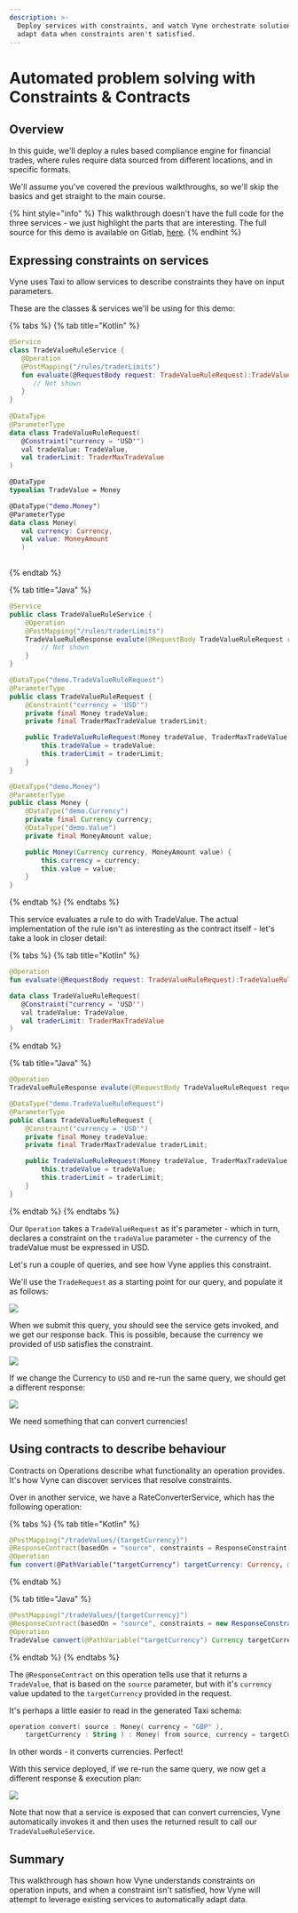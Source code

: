 ```yaml
---
description: >-
  Deploy services with constraints, and watch Vyne orchestrate solutions to
  adapt data when constraints aren't satisfied.
---
```


# Automated problem solving with Constraints & Contracts

## Overview

In this guide, we'll deploy a rules based compliance engine for financial trades, where rules require data sourced from different locations, and in specific formats.

We'll assume you've covered the previous walkthroughs, so we'll skip the basics and get straight to the main course.

{% hint style="info" %}
This walkthrough doesn't have the full code for the three services - we just highlight the parts that are interesting.  The full source for this demo is available on Gitlab, [here](https://gitlab.com/vyne/demos/tree/master/rewards).
{% endhint %}

## Expressing constraints on services

Vyne uses Taxi to allow services to describe constraints they have on input parameters.

These are the classes & services we'll be using for this demo:

{% tabs %}
{% tab title="Kotlin" %}
```kotlin
@Service
class TradeValueRuleService { 
   @Operation
   @PostMapping("/rules/traderLimits")
   fun evaluate(@RequestBody request: TradeValueRuleRequest):TradeValueRuleResponse {
      // Not shown
   }
}
   
@DataType
@ParameterType
data class TradeValueRuleRequest(
   @Constraint("currency = 'USD'")
   val tradeValue: TradeValue,
   val traderLimit: TraderMaxTradeValue
)

@DataType
typealias TradeValue = Money

@DataType("demo.Money")
@ParameterType
data class Money(
   val currency: Currency,
   val value: MoneyAmount
   )
   
```
{% endtab %}

{% tab title="Java" %}
```java
@Service
public class TradeValueRuleService {
    @Operation
    @PostMapping("/rules/traderLimits")
    TradeValueRuleResponse evalute(@RequestBody TradeValueRuleRequest request) {
        // Not shown
    }
}

@DataType("demo.TradeValueRuleRequest")
@ParameterType
public class TradeValueRuleRequest {
    @Constraint("currency = 'USD'")
    private final Money tradeValue;
    private final TraderMaxTradeValue traderLimit;

    public TradeValueRuleRequest(Money tradeValue, TraderMaxTradeValue traderLimit) {
        this.tradeValue = tradeValue;
        this.traderLimit = traderLimit;
    }
}

@DataType("demo.Money")
@ParameterType
public class Money {
    @DataType("demo.Currency")
    private final Currency currency;
    @DataType("demo.Value")
    private final MoneyAmount value;

    public Money(Currency currency, MoneyAmount value) {
        this.currency = currency;
        this.value = value;
    }
}

```
{% endtab %}
{% endtabs %}

This service evaluates a rule to do with TradeValue.  The actual implementation of the rule isn't as interesting as the contract itself - let's take a look in closer detail:

{% tabs %}
{% tab title="Kotlin" %}
```kotlin
@Operation
fun evaluate(@RequestBody request: TradeValueRuleRequest):TradeValueRuleResponse {}

data class TradeValueRuleRequest(
   @Constraint("currency = 'USD'")
   val tradeValue: TradeValue,
   val traderLimit: TraderMaxTradeValue
)
```
{% endtab %}

{% tab title="Java" %}
```java
@Operation
TradeValueRuleResponse evalute(@RequestBody TradeValueRuleRequest request) {}

@DataType("demo.TradeValueRuleRequest")
@ParameterType
public class TradeValueRuleRequest {
    @Constraint("currency = 'USD'")
    private final Money tradeValue;
    private final TraderMaxTradeValue traderLimit;

    public TradeValueRuleRequest(Money tradeValue, TraderMaxTradeValue traderLimit) {
        this.tradeValue = tradeValue;
        this.traderLimit = traderLimit;
    }
}

```
{% endtab %}
{% endtabs %}

Our `Operation` takes a `TradeValueRequest` as it's parameter - which in turn, declares a constraint on the `tradeValue` parameter - the currency of the tradeValue must be expressed in USD.

Let's run a couple of queries, and see how Vyne applies this constraint.

We'll use the `TradeRequest` as a starting point for our query, and populate it as follows:

![](../.gitbook/assets/image%20%2824%29.png)

When we submit this query, you should see the service gets invoked, and we get our response back.  This is possible, because the currency we provided of `USD` satisfies the constraint.

![](../.gitbook/assets/image%20%2810%29.png)

If we change the Currency to `USD` and re-run the same query, we should get a different response:

![](../.gitbook/assets/image%20%2828%29.png)

We need something that can convert currencies!

## Using contracts to describe behaviour

Contracts on Operations describe what functionality an operation provides.  It's how Vyne can discover services that resolve constraints.

Over in another service, we have a RateConverterService, which has the following operation:

{% tabs %}
{% tab title="Kotlin" %}
```kotlin
@PostMapping("/tradeValues/{targetCurrency}")
@ResponseContract(basedOn = "source", constraints = ResponseConstraint("currency = targetCurrency"))
@Operation
fun convert(@PathVariable("targetCurrency") targetCurrency: Currency, @RequestBody source: TradeValue): TradeValue {
```
{% endtab %}

{% tab title="Java" %}
```java
@PostMapping("/tradeValues/{targetCurrency}")
@ResponseContract(basedOn = "source", constraints = new ResponseConstraint("currency = targetCurrency"))
@Operation
TradeValue convert(@PathVariable("targetCurrency") Currency targetCurrency, @RequestBody TradeValue source) {}
```
{% endtab %}
{% endtabs %}

The `@ResponseContract` on this operation tells use that it returns a `TradeValue`, that is based on the `source` parameter, but with it's `currency` value updated to the `targetCurrency` provided in the request.

It's perhaps a little easier to read in the generated Taxi schema:

```kotlin
operation convert( source : Money( currency = "GBP" ),
    targetCurrency : String ) : Money( from source, currency = targetCurrency )
```

In other words - it converts currencies.  Perfect!

With this service deployed, if we re-run the same query, we now get a different response & execution plan:

![](../.gitbook/assets/image%20%2841%29.png)

  
Note that now that a service is exposed that can convert currencies, Vyne automatically invokes it and then uses the returned result to call our `TradeValueRuleService`. 

## Summary

This walkthrough has shown how Vyne understands constraints on operation inputs, and when a constraint isn't satisfied, how Vyne will attempt to leverage existing services to automatically adapt data.



